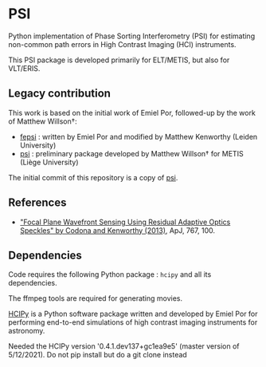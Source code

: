 # PSI
Python implementation of Phase Sorting Interferometry (PSI) for estimating non-common path errors in High Contrast Imaging (HCI) instruments.

This PSI package is developed primarily for ELT/METIS, but also for VLT/ERIS.


## Legacy contribution
This work is based on the initial work of Emiel Por, followed-up by the work of Matthew Willson†:
- [fepsi](https://github.com/mkenworthy/fepsi) : written by Emiel Por and modified by Matthew Kenworthy (Leiden University)
- [psi](https://github.com/mwillson-astro/PSI/tree/master) : preliminary package developed by Matthew Willson† for METIS (Liège University)

The initial commit of this repository is a copy of [psi](https://github.com/mwillson-astro/PSI/tree/master).

## References
- ["Focal Plane Wavefront Sensing Using Residual Adaptive Optics Speckles" by Codona and Kenworthy (2013)](https://iopscience.iop.org/article/10.1088/0004-637X/767/2/100),  ApJ, 767, 100.

## Dependencies

Code requires the following Python package : `hcipy` and all its dependencies.

The ffmpeg tools are required for generating movies.

[HCIPy](https://github.com/ehpor/hcipy) is a Python software package written and developed by Emiel Por for performing end-to-end simulations of high contrast imaging instruments for astronomy.

Needed the HCIPy version '0.4.1.dev137+gc1ea9e5' (master version of 5/12/2021).
Do not pip install but do a git clone instead
